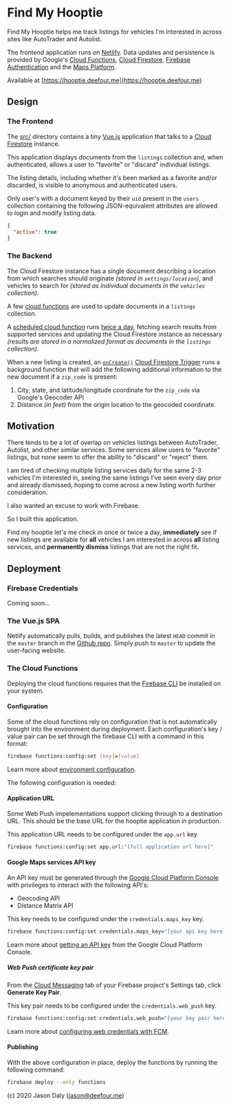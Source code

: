 
# Find My Hooptie

Find My Hooptie helps me track listings for vehicles I'm interested in across sites like AutoTrader and Autolist.

The frontend application runs on [Netlify](https://www.netlify.com). Data updates and persistence is provided by Google's [Cloud Functions](https://firebase.google.com/products/functions/),  [Cloud Firestore](https://firebase.google.com/products/firestore/), [Firebase Authentication](https://firebase.google.com/products/auth/) and the [Maps Platform](https://cloud.google.com/maps-platform/maps/).

Available at [https://hooptie.deefour.me](https://hooptie.deefour.me)

## Design

### The Frontend

The [src/](https://github.com/deefour/hooptie/tree/master/src) directory contains a tiny [Vue.js](https://www.vuejs.org) application that talks to a [Cloud Firestore](https://firebase.google.com/products/firestore/) instance.

This application displays documents from the `listings` collection and, when authenticated, allows a user to "favorite" or "discard" individual listings.

The listing details, including whether it's been marked as a favorite and/or discarded, is visible to anonymous and authenticated users.

Only user's with a document keyed by their  `uid` present in the `users` collection containing the following JSON-equivalent attributes are allowed to login and modify listing data.

```json
{
  "active": true
}
```

### The Backend

The Cloud Firestore instance has a single document describing a location from which searches should originate _(stored in `settings/location`)_, and vehicles to search for _(stored as individual documents in the `vehicles` collection)_.

A few [cloud functions](https://github.com/deefour/hooptie/tree/master/functions) are used to update documents in a `listings` collection.

A [scheduled cloud function](https://firebase.google.com/docs/functions/schedule-functions) runs [twice a day](https://github.com/deefour/hooptie/tree/master/functions/src/index.ts), fetching search results from supported services and updating the Cloud Firestore instance as necessary *(results are stored in a normalized format as documents in the `listings` collection)*.

When a new listing is created, an [`onCreate()`](https://firebase.google.com/docs/reference/functions/providers_firestore_.documentbuilder.html#on-create) [Cloud Firestore Trigger](https://firebase.google.com/docs/functions/firestore-events) runs a background function that will add the following additional information to the new document if a `zip_code` is present:

 1. City, state, and latitude/longitude coordinate for the `zip_code` via Google's Geocoder API
 2. Distance *(in feet)* from the origin location to the geocoded coordinate.


## Motivation

There tends to be a lot of overlap on vehicles listings between AutoTrader, Autolist, and other similar services. Some services allow users to "favorite" listings, but none seem to offer the ability to "discard" or "reject" them.

I am tired of checking multiple listing services daily for the same 2-3 vehicles I'm interested in, seeing the same listings I've seen every day prior and already dismissed, hoping to come across a new listing worth further consideration.

I also wanted an excuse to work with Firebase.

So I built this application.

Find my hooptie let's me check in once or twice a day, __immediately__ see if new listings are available for __all__ vehicles I am interested in across __all__ listing services, and __permanently dismiss__ listings that are not the right fit.


## Deployment

### Firebase Credentials

Coming soon...

### The Vue.js SPA

Netlify automatically pulls, builds, and publishes the latest `HEAD` commit in the `master` branch in the [Github repo](https://github.com/deefour/hooptie). Simply push to `master` to update the user-facing website.

### The Cloud Functions

Deploying the cloud functions requires that the [Firebase CLI](https://firebase.google.com/docs/cli) be installed on your system.

#### Configuration

Some of the cloud functions rely on configuration that is not automatically brought into the environment during deployment. Each configuration's key / value pair can be set through the firebase CLI with a command in this format:

```bash
firebase functions:config:set [key]=[value]
```

Learn more about [environment configuration](https://firebase.google.com/docs/functions/config-env).

The following configuration is needed:

#### Application URL

Some Web Push impelementations support clicking through to a destination URL. This should be the base URL for the hooptie application in production.

This application URL needs to be configured under the `app.url` key.

```bash
firebase functions:config:set app.url:"[full application url here]"
```

#### Google Maps services API key

An API key must be generated through the [Google Cloud Platform Console](https://cloud.google.com/console/google/maps-apis/overview) with privileges to interact with the following API's:

 - Geocoding API
 - Distance Matrix API

This key needs to be configured under the `credentials.maps_key` key.

```bash
firebase functions:config:set credentials.maps_key="[your api key here]"
```

Learn more about [getting an API key](https://developers.google.com/maps/documentation/geocoding/get-api-key) from the Google Cloud Platform Console.

##### Web Push certificate key pair

From the [Cloud Messaging](https://console.firebase.google.com/u/0/project/_/settings/cloudmessaging/) tab of your Firebase project's Settings tab, click __Generate Key Pair__.

This key pair needs to be configured under the `credentials.web_push` key.

```bash
firebase functions:config:set credentials.web_push="[your key pair here]"
```

Learn more about [configuring web credentials with FCM](https://firebase.google.com/docs/cloud-messaging/js/client#configure_web_credentials_with_fcm).

#### Publishing

With the above configuration in place, deploy the functions by running the following command:

```bash
firebase deploy --only functions
```

(c) 2020 Jason Daly (jason@deefour.me)
